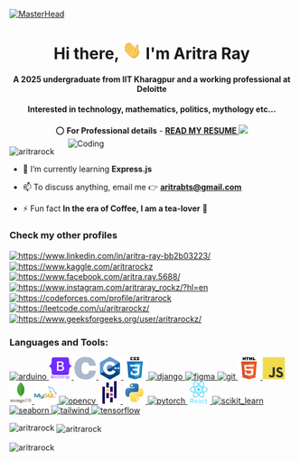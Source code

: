 [![MasterHead](https://miro.medium.com/max/1400/0*enrI7BXUzwJEomlq.gif)](https://rishavchanda.io)
<h1 align="center">Hi there, <img src="https://raw.githubusercontent.com/ABSphreak/ABSphreak/master/gifs/Hi.gif" height="33px"></img> I'm Aritra Ray</h1>
<h4 align="center">A 2025 undergraduate from IIT Kharagpur and a working professional at Deloitte</h4>
<h4 align="center">Interested in technology, mathematics, politics, mythology etc...</h4>
<div align="center" dir="auto">
⭕️ <b>For Professional details</b> - <a href="https://docs.google.com/document/d/1DWo5RjJoMx6WDZzyOnOEzSi5XJWE44xAFld7R2GLV2Y/edit#heading=h.gjdgxs" type="application/pdf" rel="nofollow"><b>READ MY RESUME</b> <img width="22px" src="https://camo.githubusercontent.com/155fe83758a09b645acdf9437322b58bf197a74693e321dd954e5468ee3afb9a/68747470733a2f2f696d672e69636f6e73382e636f6d2f627562626c65732f3334342f726573756d652e706e67" data-canonical-src="https://img.icons8.com/bubbles/344/resume.png" style="max-width: 100%;"></a>
</div>
<img align="right" alt="Coding" width="400" src="https://backiee.com/static/wallpapers/1000x563/386745.jpg">
<p align="left"> <img src="https://komarev.com/ghpvc/?username=aritrarock&label=Profile%20views&color=0e75b6&style=flat" alt="aritrarock" /> </p>

- 🌱 I’m currently learning **Express.js**

- 📫 To discuss anything, email me 👉 **aritrabts@gmail.com** 

- ⚡ Fun fact **In the era of Coffee, I am a tea-lover** 🫣

<h3 align="left">Check my other profiles</h3>
<p align="left">
<a href="https://www.linkedin.com/in/aritra-ray-bb2b03223/" target="blank"><img align="center" src="https://raw.githubusercontent.com/rahuldkjain/github-profile-readme-generator/master/src/images/icons/Social/linked-in-alt.svg" alt="https://www.linkedin.com/in/aritra-ray-bb2b03223/" height="30" width="40" /></a>
<a href="https://www.kaggle.com/aritrarockz" target="blank"><img align="center" src="https://raw.githubusercontent.com/rahuldkjain/github-profile-readme-generator/master/src/images/icons/Social/kaggle.svg" alt="https://www.kaggle.com/aritrarockz" height="30" width="40" /></a>
<a href="https://www.facebook.com/aritra.ray.5688/" target="blank"><img align="center" src="https://raw.githubusercontent.com/rahuldkjain/github-profile-readme-generator/master/src/images/icons/Social/facebook.svg" alt="https://www.facebook.com/aritra.ray.5688/" height="30" width="40" /></a>
<a href="https://www.instagram.com/aritraray_rockz/?hl=en" target="blank"><img align="center" src="https://raw.githubusercontent.com/rahuldkjain/github-profile-readme-generator/master/src/images/icons/Social/instagram.svg" alt="https://www.instagram.com/aritraray_rockz/?hl=en" height="30" width="40" /></a>
<a href="https://codeforces.com/profile/aritrarock" target="blank"><img align="center" src="https://raw.githubusercontent.com/rahuldkjain/github-profile-readme-generator/master/src/images/icons/Social/codeforces.svg" alt="https://codeforces.com/profile/aritrarock" height="30" width="40" /></a>
<a href="https://leetcode.com/u/aritrarockz/" target="blank"><img align="center" src="https://raw.githubusercontent.com/rahuldkjain/github-profile-readme-generator/master/src/images/icons/Social/leet-code.svg" alt="https://leetcode.com/u/aritrarockz/" height="30" width="40" /></a>
<a href="https://www.geeksforgeeks.org/user/aritrarockz/" target="blank"><img align="center" src="https://raw.githubusercontent.com/rahuldkjain/github-profile-readme-generator/master/src/images/icons/Social/geeks-for-geeks.svg" alt="https://www.geeksforgeeks.org/user/aritrarockz/" height="30" width="40" /></a>
</p>

<h3 align="left">Languages and Tools:</h3>
<p align="left"> <a href="https://www.arduino.cc/" target="_blank" rel="noreferrer"> <img src="https://cdn.worldvectorlogo.com/logos/arduino-1.svg" alt="arduino" width="40" height="40"/> </a> <a href="https://getbootstrap.com" target="_blank" rel="noreferrer"> <img src="https://raw.githubusercontent.com/devicons/devicon/master/icons/bootstrap/bootstrap-plain-wordmark.svg" alt="bootstrap" width="40" height="40"/> </a> <a href="https://www.cprogramming.com/" target="_blank" rel="noreferrer"> <img src="https://raw.githubusercontent.com/devicons/devicon/master/icons/c/c-original.svg" alt="c" width="40" height="40"/> </a> <a href="https://www.w3schools.com/cpp/" target="_blank" rel="noreferrer"> <img src="https://raw.githubusercontent.com/devicons/devicon/master/icons/cplusplus/cplusplus-original.svg" alt="cplusplus" width="40" height="40"/> </a> <a href="https://www.w3schools.com/css/" target="_blank" rel="noreferrer"> <img src="https://raw.githubusercontent.com/devicons/devicon/master/icons/css3/css3-original-wordmark.svg" alt="css3" width="40" height="40"/> </a> <a href="https://www.djangoproject.com/" target="_blank" rel="noreferrer"> <img src="https://cdn.worldvectorlogo.com/logos/django.svg" alt="django" width="40" height="40"/> </a> <a href="https://www.figma.com/" target="_blank" rel="noreferrer"> <img src="https://www.vectorlogo.zone/logos/figma/figma-icon.svg" alt="figma" width="40" height="40"/> </a> <a href="https://git-scm.com/" target="_blank" rel="noreferrer"> <img src="https://www.vectorlogo.zone/logos/git-scm/git-scm-icon.svg" alt="git" width="40" height="40"/> </a> <a href="https://www.w3.org/html/" target="_blank" rel="noreferrer"> <img src="https://raw.githubusercontent.com/devicons/devicon/master/icons/html5/html5-original-wordmark.svg" alt="html5" width="40" height="40"/> </a> <a href="https://developer.mozilla.org/en-US/docs/Web/JavaScript" target="_blank" rel="noreferrer"> <img src="https://raw.githubusercontent.com/devicons/devicon/master/icons/javascript/javascript-original.svg" alt="javascript" width="40" height="40"/> </a> <a href="https://www.mongodb.com/" target="_blank" rel="noreferrer"> <img src="https://raw.githubusercontent.com/devicons/devicon/master/icons/mongodb/mongodb-original-wordmark.svg" alt="mongodb" width="40" height="40"/> </a> <a href="https://www.mysql.com/" target="_blank" rel="noreferrer"> <img src="https://raw.githubusercontent.com/devicons/devicon/master/icons/mysql/mysql-original-wordmark.svg" alt="mysql" width="40" height="40"/> </a> <a href="https://opencv.org/" target="_blank" rel="noreferrer"> <img src="https://www.vectorlogo.zone/logos/opencv/opencv-icon.svg" alt="opencv" width="40" height="40"/> </a> <a href="https://pandas.pydata.org/" target="_blank" rel="noreferrer"> <img src="https://raw.githubusercontent.com/devicons/devicon/2ae2a900d2f041da66e950e4d48052658d850630/icons/pandas/pandas-original.svg" alt="pandas" width="40" height="40"/> </a> <a href="https://www.python.org" target="_blank" rel="noreferrer"> <img src="https://raw.githubusercontent.com/devicons/devicon/master/icons/python/python-original.svg" alt="python" width="40" height="40"/> </a> <a href="https://pytorch.org/" target="_blank" rel="noreferrer"> <img src="https://www.vectorlogo.zone/logos/pytorch/pytorch-icon.svg" alt="pytorch" width="40" height="40"/> </a> <a href="https://reactjs.org/" target="_blank" rel="noreferrer"> <img src="https://raw.githubusercontent.com/devicons/devicon/master/icons/react/react-original-wordmark.svg" alt="react" width="40" height="40"/> </a> <a href="https://scikit-learn.org/" target="_blank" rel="noreferrer"> <img src="https://upload.wikimedia.org/wikipedia/commons/0/05/Scikit_learn_logo_small.svg" alt="scikit_learn" width="40" height="40"/> </a> <a href="https://seaborn.pydata.org/" target="_blank" rel="noreferrer"> <img src="https://seaborn.pydata.org/_images/logo-mark-lightbg.svg" alt="seaborn" width="40" height="40"/> </a> <a href="https://tailwindcss.com/" target="_blank" rel="noreferrer"> <img src="https://www.vectorlogo.zone/logos/tailwindcss/tailwindcss-icon.svg" alt="tailwind" width="40" height="40"/> </a> <a href="https://www.tensorflow.org" target="_blank" rel="noreferrer"> <img src="https://www.vectorlogo.zone/logos/tensorflow/tensorflow-icon.svg" alt="tensorflow" width="40" height="40"/> </a> </p>

<p><img align="left" src="https://github-readme-stats.vercel.app/api/top-langs?username=aritrarock&show_icons=true&locale=en&layout=compact" alt="aritrarock" /></p>

<p>&nbsp;<img align="center" src="https://github-readme-stats.vercel.app/api?username=aritrarock&show_icons=true&locale=en" alt="aritrarock" /></p>

<p><img align="center" src="https://github-readme-streak-stats.herokuapp.com/?user=aritrarock&" alt="aritrarock" /></p>
